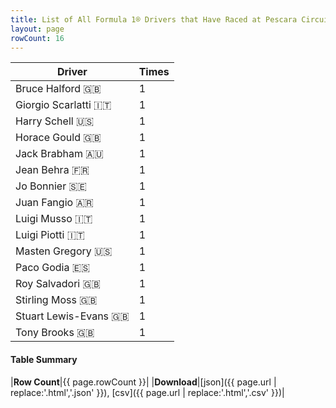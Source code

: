 ```yaml
---
title: List of All Formula 1® Drivers that Have Raced at Pescara Circuit
layout: page
rowCount: 16
---
```


| Driver | Times |
|--|--|
| Bruce Halford 🇬🇧 | 1 |
| Giorgio Scarlatti 🇮🇹 | 1 |
| Harry Schell 🇺🇸 | 1 |
| Horace Gould 🇬🇧 | 1 |
| Jack Brabham 🇦🇺 | 1 |
| Jean Behra 🇫🇷 | 1 |
| Jo Bonnier 🇸🇪 | 1 |
| Juan Fangio 🇦🇷 | 1 |
| Luigi Musso 🇮🇹 | 1 |
| Luigi Piotti 🇮🇹 | 1 |
| Masten Gregory 🇺🇸 | 1 |
| Paco Godia 🇪🇸 | 1 |
| Roy Salvadori 🇬🇧 | 1 |
| Stirling Moss 🇬🇧 | 1 |
| Stuart Lewis-Evans 🇬🇧 | 1 |
| Tony Brooks 🇬🇧 | 1 |

#### Table Summary

|**Row Count**|{{ page.rowCount }}|
|**Download**|[json]({{ page.url | replace:'.html','.json' }}), [csv]({{ page.url | replace:'.html','.csv' }})|
